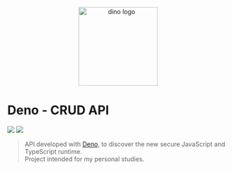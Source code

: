 <p align="center">
   <img src="https://deno.land/logo.svg" width="180" alt="dino logo"></img>
</p>

# Deno - CRUD API

[![](https://img.shields.io/badge/author-Lucas%20Bruno-green)](https://github.com/Lucasbrunoferreira)  ![](https://img.shields.io/badge/language-typescript-blue)


> API developed with [Deno](https://deno.land/), to discover the new secure JavaScript and TypeScript runtime. </br>
> Project intended for my personal studies.
